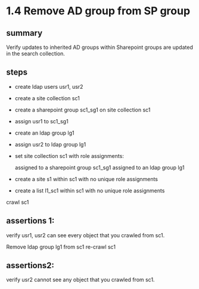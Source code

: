 # 1.4 Remove AD group from SP group

## summary

Verify updates to inherited AD groups within Sharepoint groups are updated in the search collection.

## steps

* create ldap users usr1, usr2
* create a site collection sc1
* create a sharepoint group sc1_sg1 on site collection sc1
* assign usr1 to sc1_sg1
* create an ldap group lg1
* assign usr2 to ldap group lg1
* set site collection sc1 with role assignments:

	assigned to a sharepoint group sc1_sg1
	assigned to an ldap group lg1

* create a site s1 within sc1 with no unique role assignments
* create a list l1_sc1 within sc1 with no unique role assignments

crawl sc1

## assertions 1:

verify usr1, usr2 can see every object that you crawled from sc1.

Remove ldap group lg1 from sc1 
re-crawl sc1 

## assertions2:

verify usr2 cannot see any object that you crawled from sc1.


